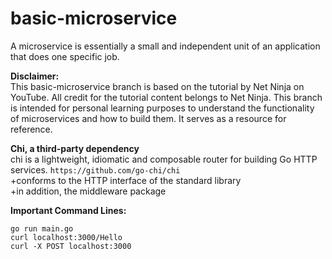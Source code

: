 # basic-microservice

A microservice is essentially a small and independent unit of an application that does one specific job. <br />

**Disclaimer:** <br />
This basic-microservice branch is based on the tutorial by Net Ninja on YouTube. All credit for the tutorial content belongs to Net Ninja. This branch is intended for personal learning purposes to understand the functionality of microservices and how to build them. It serves as a resource for reference.

**Chi, a third-party dependency** <br />
chi is a lightweight, idiomatic and composable router for building Go HTTP services. 
```https://github.com/go-chi/chi ``` <br />
+conforms to the HTTP interface of the standard library <br />
+in addition, the middleware package <br />

**Important Command Lines:**
```
go run main.go
curl localhost:3000/Hello
curl -X POST localhost:3000
```

